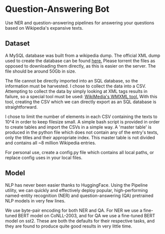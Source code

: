 # Question-Answering Bot
Use NER and question-answering pipelines for answering your questions based on Wikipedia's expansive texts. 

## Dataset

A MySQL database was built from a wikipedia dump. The official XML dump used to create the database can be found [here.](https://en.wikipedia.org/wiki/Wikipedia:Database_download)
Please torrent the files as opposed to downloading them directly, as this is easier on the server. The file should be around 50Gb in size.

The file cannot be directly imported into an SQL database, so the information must be harvested. I chose to collect the data into a CSV. Attempting to collect the data by simply looking at XML tags results in failure, so a special tool must be used: [WikiMedia's WMXML tool.](https://www.mediawiki.org/wiki/Mediawiki-utilities/mwxml) With this tool, creating the CSV which we can directly export as an SQL database is straightforward. 

I chose to limit the number of elements in each CSV containing the texts to 10^4 in order to keep filesize small. A simple bash script is provided in order to create tables and import the CSVs in a simple way. A 'master table' is produced in the python file which does not contain any of the entry's texts, only the titles and their appropriate index. This master table is not divided and contains all ~8 million Wikipedia entries.

For personal use, create a config.py file which contains all local paths, or replace config uses in your local files. 

## Model

NLP has never been easier thanks to HuggingFace. Using the Pipeline utility, we can quickly and effectively deploy popular, high-performing named-entity recognition (NER) and question-answering (QA) pretrained NLP models in very few lines. 

We use byte-pair encoding for both NER and QA. For NER we use a fine-tuned BERT model on CoNLL-2003, and for QA we use a fine-tuned BERT model on sst2. These are both the defaults for their respective tasks, and they are found to produce quite good results in very little time.
